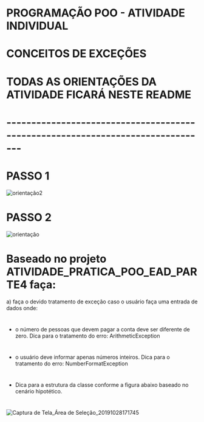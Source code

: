 # PROGRAMAÇÃO POO - ATIVIDADE INDIVIDUAL
# CONCEITOS DE EXCEÇÕES

# TODAS AS ORIENTAÇÕES DA ATIVIDADE FICARÁ NESTE README
# -------------------------------------------------------------------------------



# PASSO 1

![orientação2](https://user-images.githubusercontent.com/57069179/67642006-c8183000-f8dd-11e9-90fa-9ec73eef1676.png)

# PASSO 2

![orientação](https://user-images.githubusercontent.com/57069179/67642118-f3e7e580-f8de-11e9-934a-6d8bb7e92a96.png)

# 
# Baseado no projeto ATIVIDADE_PRATICA_POO_EAD_PARTE4 faça:
a) faça o devido tratamento de exceção caso o usuário faça uma entrada de dados onde:
#
* o número de pessoas que devem pagar a conta deve ser diferente de zero. Dica para o tratamento do erro: ArithmeticException
#
* o usuário deve informar apenas números inteiros. Dica para o tratamento do erro: NumberFormatException
#
* Dica para a estrutura da classe conforme a figura abaixo baseado no cenário hipotético.
#
![Captura de Tela_Área de Seleção_20191028171745](https://user-images.githubusercontent.com/57069179/67718817-ee55d280-f9a6-11e9-9fc5-6057be480ffe.png)

